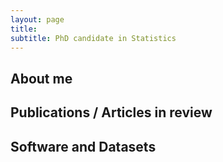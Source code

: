 ```yaml
---
layout: page
title: 
subtitle: PhD candidate in Statistics
---
```


## About me

## Publications / Articles in review


## Software and Datasets

